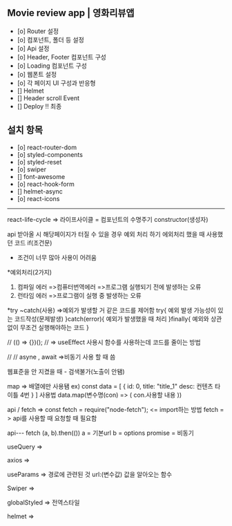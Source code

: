 ## Movie review app | 영화리뷰앱

- [o] Router 설정
- [o] 컴포넌트, 폴더 등 설정
- [o] Api 설정
- [o] Header, Footer 컴포넌트 구성
- [o] Loading 컴포넌트 구성
- [o] 웹폰트 설정
- [o] 각 페이지 UI 구성과 반응형
- [] Helmet
- [] Header scroll Event
- [] Deploy !! 최종

## 설치 항목

- [o] react-router-dom
- [o] styled-components
- [o] styled-reset
- [o] swiper
- [] font-awesome
- [o] react-hook-form
- [] helmet-async
- [o] react-icons

---

react-life-cycle
=> 라이프사이클 = 컴포넌트의 수명주기
constructor(생성자)

api 받아올 시 해당페이지가 터질 수 있을 경우
예외 처리 하기
에외처리 했을 때 사용했던 코드
if(조건문)

- 조건이 너무 많아 사용이 어려움

\*예외처리(2가지)

1. 컴파일 에러
   =>컴퓨터번역에러
   =>프로그램 실행되기 전에 발생하는 오류
2. 런타임 에러
   =>프로그램이 실행 중 발생하는 오류

\*try ~catch(사용)
=>예외가 발생할 거 같은 코드를 제어함
try{
예외 발생 가능성이 있는 코드작성(문제발생)
}catch(error){
예외가 발생했을 때 처리
}finally{
예외와 상관없이 무조건 실행해야하는 코드
}

// (() => {})();
// => useEffect 사용시 함수를 사용하는데 코드를 줄이는 방법

// // asyne , await =>비동기 사용 할 때 씀

웹표준을 안 지켰을 때 - 검색불가(노출이 안됌)

map
=> 배열에만 사용됌
ex)
const data = [
{
id: 0,
title: "title_1"
desc: 컨텐츠 타이틀 4번
}
]
사용법
data.map(변수명(con) => (
con.사용할 내용
))

api / fetch
=> const fetch = require("node-fetch"); <= import하는 방법
fetch = > api를 사용할 때 요청할 때 필요함

api---
fetch (a, b).then(())
a = 기본url b = options
promise = 비동기

useQuery
=>

axios
=>

useParams
=> 경로에 관련된 것 url:(변수값) 값을 알아오는 함수

Swiper
=>

globalStyled
=> 전역스타일

helmet
=>
